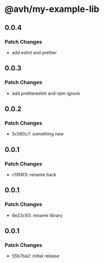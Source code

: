 # @avh/my-example-lib

## 0.0.4

### Patch Changes

- add eslint and prettier

## 0.0.3

### Patch Changes

- add prettiereslint and npm ignore

## 0.0.2

### Patch Changes

- 5c560c7: something new

## 0.0.1

### Patch Changes

- c19f4f3: rename back

## 0.0.1

### Patch Changes

- 8e23c93: rename library

## 0.0.1

### Patch Changes

- 55b7ba2: initial release
